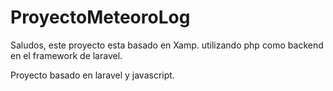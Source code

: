 # ProyectoMeteoroLog

Saludos, este proyecto esta basado en Xamp. utilizando php como backend en el framework de laravel.

Proyecto basado en laravel y javascript.
